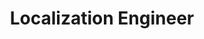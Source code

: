 ---
layout: post
company: DEST, Inc.
location: San Jose, CA
duties: Perform localization engineering work for new desktop scanner product, working with vendors for translations, and integrating updates for QA.
title: Localization Engineer
dates: Jul 1989 - Dec 1989
---